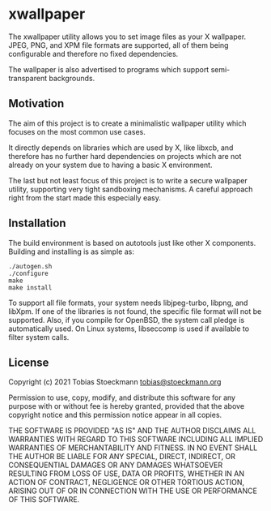 # xwallpaper

The xwallpaper utility allows you to set image files as your X wallpaper.
JPEG, PNG, and XPM file formats are supported, all of them being configurable
and therefore no fixed dependencies.

The wallpaper is also advertised to programs which support semi-transparent
backgrounds.

## Motivation

The aim of this project is to create a minimalistic wallpaper utility which
focuses on the most common use cases.

It directly depends on libraries which are used by X, like libxcb, and
therefore has no further hard dependencies on projects which are not already
on your system due to having a basic X environment.

The last but not least focus of this project is to write a secure wallpaper
utility, supporting very tight sandboxing mechanisms. A careful approach right
from the start made this especially easy.

## Installation

The build environment is based on autotools just like other X components.
Building and installing is as simple as:

    ./autogen.sh
    ./configure
    make
    make install

To support all file formats, your system needs libjpeg-turbo, libpng, and
libXpm. If one of the libraries is not found, the specific file format will
not be supported. Also, if you compile for OpenBSD, the system call pledge
is automatically used. On Linux systems, libseccomp is used if available to
filter system calls.

## License

Copyright (c) 2021 Tobias Stoeckmann <tobias@stoeckmann.org>

Permission to use, copy, modify, and distribute this software for any
purpose with or without fee is hereby granted, provided that the above
copyright notice and this permission notice appear in all copies.

THE SOFTWARE IS PROVIDED "AS IS" AND THE AUTHOR DISCLAIMS ALL WARRANTIES
WITH REGARD TO THIS SOFTWARE INCLUDING ALL IMPLIED WARRANTIES OF
MERCHANTABILITY AND FITNESS. IN NO EVENT SHALL THE AUTHOR BE LIABLE FOR
ANY SPECIAL, DIRECT, INDIRECT, OR CONSEQUENTIAL DAMAGES OR ANY DAMAGES
WHATSOEVER RESULTING FROM LOSS OF USE, DATA OR PROFITS, WHETHER IN AN
ACTION OF CONTRACT, NEGLIGENCE OR OTHER TORTIOUS ACTION, ARISING OUT OF
OR IN CONNECTION WITH THE USE OR PERFORMANCE OF THIS SOFTWARE.

